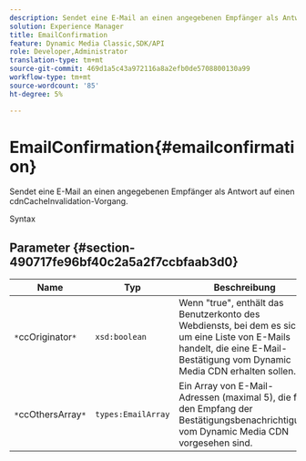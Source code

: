 ```yaml
---
description: Sendet eine E-Mail an einen angegebenen Empfänger als Antwort auf einen cdnCacheInvalidation-Vorgang.
solution: Experience Manager
title: EmailConfirmation
feature: Dynamic Media Classic,SDK/API
role: Developer,Administrator
translation-type: tm+mt
source-git-commit: 469d1a5c43a972116a8a2efb0de5708800130a99
workflow-type: tm+mt
source-wordcount: '85'
ht-degree: 5%

---
```



# EmailConfirmation{#emailconfirmation}

Sendet eine E-Mail an einen angegebenen Empfänger als Antwort auf einen cdnCacheInvalidation-Vorgang.

Syntax

## Parameter {#section-490717fe96bf40c2a5a2f7ccbfaab3d0}

| Name | Typ | Beschreibung |
|---|---|---|
| `*`ccOriginator`*` | `xsd:boolean` | Wenn &quot;true&quot;, enthält das Benutzerkonto des Webdiensts, bei dem es sich um eine Liste von E-Mails handelt, die eine E-Mail-Bestätigung vom Dynamic Media CDN erhalten sollen. |
| `*`ccOthersArray`*` | `types:EmailArray` | Ein Array von E-Mail-Adressen (maximal 5), die für den Empfang der Bestätigungsbenachrichtigung vom Dynamic Media CDN vorgesehen sind. |

